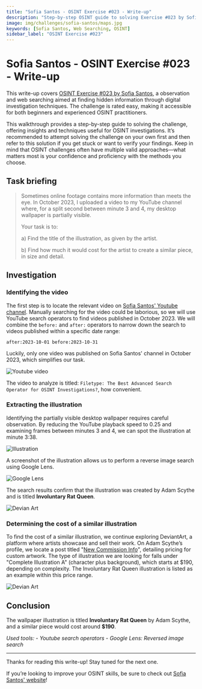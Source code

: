 ```yaml
---
title: "Sofia Santos - OSINT Exercise #023 - Write-up"
description: "Step-by-step OSINT guide to solving Exercise #023 by Sofia Santos. Learn search techniques, image analysis, and digital investigation methods. Ideal for OSINT beginners."
image: img/challenges/sofia-santos/maps.jpg
keywords: [Sofia Santos, Web Searching, OSINT]
sidebar_label: "OSINT Exercise #023"
---
```


# Sofia Santos - OSINT Exercise #023 - Write-up

This write-up covers [OSINT Exercise #023 by Sofia Santos](https://gralhix.com/list-of-osint-exercises/osint-exercise-023/), a observation and web searching aimed at finding hidden information through digital investigation techniques. The challenge is rated easy, making it accessible for both beginners and experienced OSINT practitioners.

This walkthrough provides a step-by-step guide to solving the challenge, offering insights and techniques useful for OSINT investigations. It’s recommended to attempt solving the challenge on your own first and then refer to this solution if you get stuck or want to verify your findings. Keep in mind that OSINT challenges often have multiple valid approaches—what matters most is your confidence and proficiency with the methods you choose.

## Task briefing

> Sometimes online footage contains more information than meets the eye. In October 2023, I uploaded a video to my YouTube channel where, for a split second between minute 3 and 4, my desktop wallpaper is partially visible.
>
> Your task is to:
>
> a) Find the title of the illustration, as given by the artist.
> 
> b) Find how much it would cost for the artist to create a similar piece, in size and detail.

## Investigation

### Identifying the video

The first step is to locate the relevant video on [Sofia Santos' Youtube channel](https://www.youtube.com/@gralhix/videos). Manually searching for the video could be laborious, so we will use YouTube search operators to find videos published in October 2023. We will combine the `before:` and `after:` operators to narrow down the search to videos published within a specific date range:

`after:2023-10-01 before:2023-10-31`

Luckily, only one video was published on Sofia Santos' channel in October 2023, which simplifies our task.

![Youtube video](/img/challenges/sofia-santos/osint-exercise-023/sofia-santos-023-1.png "Youtube video")

The video to analyze is titled: `Filetype: The Best Advanced Search Operator for OSINT Investigations?`, how convenient.

### Extracting the illustration

Identifying the partially visible desktop wallpaper requires careful observation. By reducing the YouTube playback speed to 0.25 and examining frames between minutes 3 and 4, we can spot the illustration at minute 3:38.

![Illustration](/img/challenges/sofia-santos/osint-exercise-023/sofia-santos-023-2.png "Illustration")

A screenshot of the illustration allows us to perform a reverse image search using Google Lens.

![Google Lens](/img/challenges/sofia-santos/osint-exercise-023/sofia-santos-023-3.png "Google Lens")

The search results confirm that the illustration was created by Adam Scythe and is titled **Involuntary Rat Queen**.

![Devian Art](/img/challenges/sofia-santos/osint-exercise-023/sofia-santos-023-4.png "Devian Art")

### Determining the cost of a similar illustration

To find the cost of a similar illustration, we continue exploring DeviantArt, a platform where artists showcase and sell their work. On Adam Scythe’s profile, we locate a post titled "[New Commission Info](https://www.deviantart.com/adamscythe/journal/New-Commission-Info-1121665072)", detailing pricing for custom artwork. The type of illustration we are looking for falls under "Complete Illustration A" (character plus background), which starts at $190, depending on complexity. The Involuntary Rat Queen illustration is listed as an example within this price range.

![Devian Art](/img/challenges/sofia-santos/osint-exercise-023/sofia-santos-023-5.png "Devian Art")

## Conclusion

The wallpaper illustration is titled **Involuntary Rat Queen** by Adam Scythe, and a similar piece would cost around **$190**.

<em>
Used tools:
- Youtube search operators
- Google Lens: Reversed image search
</em>

---

Thanks for reading this write-up! Stay tuned for the next one.

If you’re looking to improve your OSINT skills, be sure to check out [Sofia Santos' website](https://gralhix.com/)!
